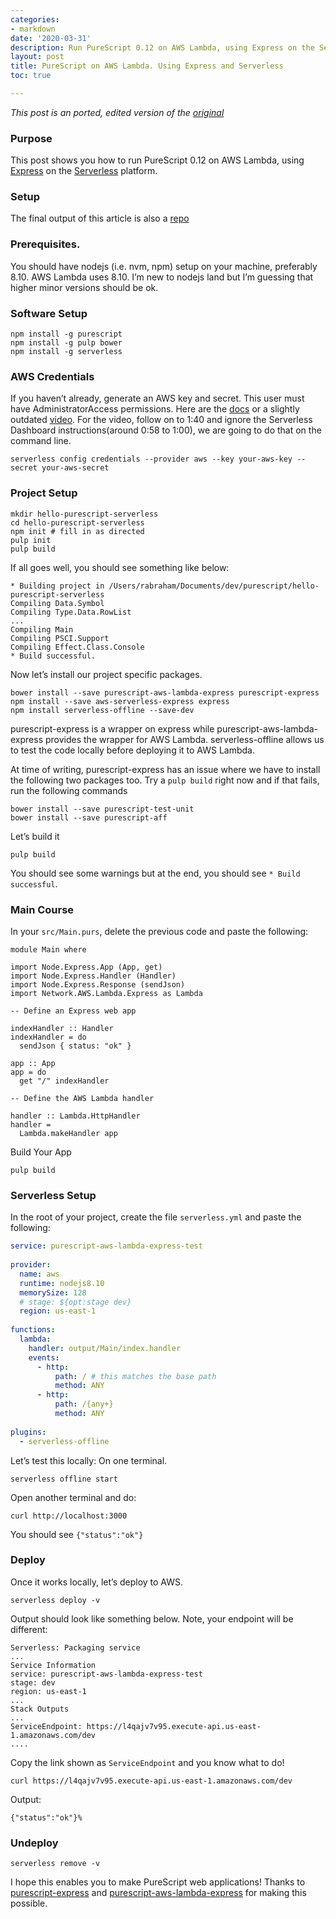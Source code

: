 ```yaml
---
categories:
- markdown
date: '2020-03-31'
description: Run PureScript 0.12 on AWS Lambda, using Express on the Serverless platform
layout: post
title: PureScript on AWS Lambda. Using Express and Serverless
toc: true

---
```


*This post is an ported, edited version of the [original](https://medium.com/@rajiv.abraham/purescript-on-aws-lambda-7cf04bbcc25e)*

### Purpose

This post shows you how to run PureScript 0.12 on AWS Lambda, using [Express](https://expressjs.com/) on the [Serverless](https://serverless.com/) platform.

### Setup

The final output of this article is also a [repo](https://github.com/RAbraham/hello-purescript-serverless)

### Prerequisites.

You should have nodejs (i.e. nvm, npm) setup on your machine, preferably 8.10. AWS Lambda uses 8.10. I’m new to nodejs land but I’m guessing that higher minor versions should be ok.

### Software Setup
```
npm install -g purescript
npm install -g pulp bower
npm install -g serverless
```

### AWS Credentials

If you haven’t already, generate an AWS key and secret. This user must have AdministratorAccess permissions. Here are the [docs](https://docs.aws.amazon.com/IAM/latest/UserGuide/id_credentials_access-keys.html#Using_CreateAccessKey_CLIAPI) or a slightly outdated [video](https://www.youtube.com/watch?v=HSd9uYj2LJA). For the video, follow on to 1:40 and ignore the Serverless Dashboard instructions(around 0:58 to 1:00), we are going to do that on the command line.

```
serverless config credentials --provider aws --key your-aws-key --secret your-aws-secret
```

### Project Setup
```
mkdir hello-purescript-serverless
cd hello-purescript-serverless
npm init # fill in as directed
pulp init
pulp build

```

If all goes well, you should see something like below:
```
* Building project in /Users/rabraham/Documents/dev/purescript/hello-purescript-serverless
Compiling Data.Symbol
Compiling Type.Data.RowList
...
Compiling Main
Compiling PSCI.Support
Compiling Effect.Class.Console
* Build successful.

```

Now let’s install our project specific packages.
```
bower install --save purescript-aws-lambda-express purescript-express
npm install --save aws-serverless-express express
npm install serverless-offline --save-dev

```

purescript-express is a wrapper on express while purescript-aws-lambda-express provides the wrapper for AWS Lambda. serverless-offline allows us to test the code locally before deploying it to AWS Lambda.

At time of writing, purescript-express has an issue where we have to install the following two packages too. Try a `pulp build` right now and if that fails, run the following commands
```
bower install --save purescript-test-unit
bower install --save purescript-aff

```

Let’s build it
```
pulp build
```

You should see some warnings but at the end, you should see `* Build successful`.

### Main Course

In your `src/Main.purs`, delete the previous code and paste the following:
```
module Main where
 
import Node.Express.App (App, get)
import Node.Express.Handler (Handler)
import Node.Express.Response (sendJson)
import Network.AWS.Lambda.Express as Lambda
 
-- Define an Express web app
 
indexHandler :: Handler
indexHandler = do
  sendJson { status: "ok" }
 
app :: App
app = do
  get "/" indexHandler
 
-- Define the AWS Lambda handler
 
handler :: Lambda.HttpHandler
handler =
  Lambda.makeHandler app

```

Build Your App
```
pulp build
```

### Serverless Setup

In the root of your project, create the file `serverless.yml` and paste the following:
```yaml
service: purescript-aws-lambda-express-test
 
provider:
  name: aws
  runtime: nodejs8.10
  memorySize: 128
  # stage: ${opt:stage dev}
  region: us-east-1
 
functions:
  lambda:
    handler: output/Main/index.handler
    events:
      - http:
          path: / # this matches the base path
          method: ANY
      - http:
          path: /{any+}
          method: ANY
 
plugins:
  - serverless-offline

```

Let’s test this locally: On one terminal.
```
serverless offline start
```

Open another terminal and do:
```
curl http://localhost:3000
```

You should see `{"status":"ok"}`

### Deploy

Once it works locally, let’s deploy to AWS.
```
serverless deploy -v
```

Output should look like something below. Note, your endpoint will be different:
```
Serverless: Packaging service
...
Service Information
service: purescript-aws-lambda-express-test
stage: dev
region: us-east-1
...
Stack Outputs
...
ServiceEndpoint: https://l4qajv7v95.execute-api.us-east-1.amazonaws.com/dev
....

```

Copy the link shown as `ServiceEndpoint` and you know what to do!
```
curl https://l4qajv7v95.execute-api.us-east-1.amazonaws.com/dev
```

Output:
```
{"status":"ok"}%
```

### Undeploy
```
serverless remove -v
```
I hope this enables you to make PureScript web applications! Thanks to [purescript-express](https://github.com/nkly/purescript-express) and [purescript-aws-lambda-express](https://github.com/lpil/purescript-aws-lambda-express) for making this possible.

